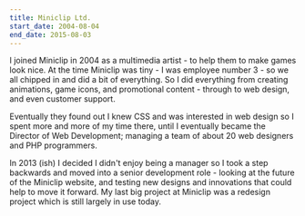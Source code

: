 ```yaml
---
title: Miniclip Ltd.
start_date: 2004-08-04
end_date: 2015-08-03
---
```


I joined Miniclip in 2004 as a multimedia artist - to help them to make games look nice. At the time Miniclip was tiny - I was employee number 3 - so we all chipped in and did a bit of everything. So I did everything from creating animations, game icons, and promotional content - through to web design, and even customer support.

Eventually they found out I knew CSS and was interested in web design so I spent more and more of my time there, until I eventually became the Director of Web Development; managing a team of about 20 web designers and PHP programmers.

In 2013 (ish) I decided I didn't enjoy being a manager so I took a step backwards and moved into a senior development role - looking at the future of the Miniclip website, and testing new designs and innovations that could help to move it forward. My last big project at Miniclip was a redesign project which is still largely in use today.
